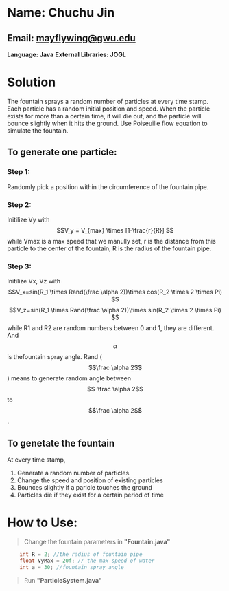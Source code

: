Name: Chuchu Jin
====
Email: mayflywing@gwu.edu
-----
**Language: Java**
**External Libraries: JOGL**
# Solution
The fountain sprays a random number of particles at every time stamp. Each particle has a random initial position and speed. When the particle exists for more than a certain time, it will die out, and the particle will bounce slightly when it hits the ground.
Use Poiseuille flow equation to simulate the fountain.
## To generate one particle:
### Step 1:
Randomly pick a position within the circumference of the fountain pipe.
### Step 2:
Initilize Vy with $$V_y = V_{max} \times [1-\frac{r}{R}] $$
while Vmax is a max speed that we manully set, r is the distance from this particle to the center of the fountain, R is the radius of the fountain pipe.
### Step 3:
Initilize Vx, Vz with
$$V_x=sin(R_1 \times Rand(\frac \alpha 2))\times cos(R_2 \times 2 \times Pi) $$
$$V_z=sin(R_1 \times Rand(\frac \alpha 2))\times sin(R_2 \times 2 \times Pi) $$
while R1 and R2 are random numbers between 0 and 1, they are different.
And $$\alpha$$ is thefountain spray angle.
Rand ($$\frac \alpha 2$$) means to generate random angle between $$-\frac \alpha 2$$ to $$\frac \alpha 2$$.
## To genetate the fountain
At every time stamp,
1. Generate a random number of particles.
2. Change the speed and position of existing particles
3. Bounces slightly if a paricle touches the ground
4. Particles die if they exist for a certain period of time

# How to Use:
> Change the fountain parameters in **"Fountain.java"**

```java
    int R = 2; //the radius of fountain pipe
    float VyMax = 20f; // the max speed of water
    int a = 30; //fountain spray angle
```

> Run **"ParticleSystem.java"**
